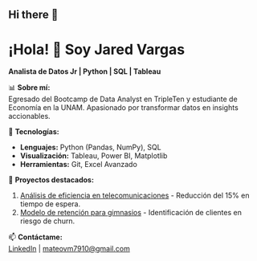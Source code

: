 ## Hi there 👋
# ¡Hola! 👋 Soy Jared Vargas  
**Analista de Datos Jr | Python | SQL | Tableau**  

📊 **Sobre mí:**  
Egresado del Bootcamp de Data Analyst en TripleTen y estudiante de Economía en la UNAM. Apasionado por transformar datos en insights accionables.  

🔧 **Tecnologías:**  
- **Lenguajes:** Python (Pandas, NumPy), SQL  
- **Visualización:** Tableau, Power BI, Matplotlib  
- **Herramientas:** Git, Excel Avanzado  

🚀 **Proyectos destacados:**  
1. [Análisis de eficiencia en telecomunicaciones](enlace_repo) - Reducción del 15% en tiempo de espera.  
2. [Modelo de retención para gimnasios](enlace_repo) - Identificación de clientes en riesgo de churn.  

📫 **Contáctame:**  
[LinkedIn](https://linkedin.com/in/jared-vargas-data) | mateovm7910@gmail.com  


